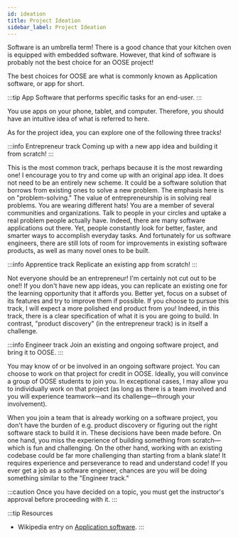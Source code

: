 ```yaml
---
id: ideation
title: Project Ideation
sidebar_label: Project Ideation
---
```


Software is an umbrella term! There is a good chance that your kitchen oven is equipped with embedded software. However, that kind of software is probably not the best choice for an OOSE project!

The best choices for OOSE are what is commonly known as Application software, or app for short.

:::tip App
Software that performs specific tasks for an end-user.
:::

You use apps on your phone, tablet, and computer. Therefore, you should have an intuitive idea of what is referred to here.

As for the project idea, you can explore one of the following three tracks!

:::info Entrepreneur track
Coming up with a new app idea and building it from scratch!
:::

This is the most common track, perhaps because it is the most rewarding one! I encourage you to try and come up with an original app idea. It does not need to be an entirely new scheme. It could be a software solution that borrows from existing ones to solve a new problem. The emphasis here is on "problem-solving." The value of entrepreneurship is in solving real problems. You are wearing different hats! You are a member of several communities and organizations. Talk to people in your circles and uptake a real problem people actually have. Indeed, there are many software applications out there. Yet, people constantly look for better, faster, and smarter ways to accomplish everyday tasks. And fortunately for us software engineers, there are still lots of room for improvements in existing software products, as well as many novel ones to be built.

:::info Apprentice track
Replicate an existing app from scratch!
:::

Not everyone should be an entrepreneur! I'm certainly not cut out to be one!! If you don't have new app ideas, you can replicate an existing one for the learning opportunity that it affords you. Better yet, focus on a subset of its features and try to improve them if possible. If you choose to pursue this track, I will expect a more polished end product from you! Indeed, in this track, there is a clear specification of what it is you are going to build. In contrast, "product discovery" (in the entrepreneur track) is in itself a challenge.

:::info Engineer track
Join an existing and ongoing software project, and bring it to OOSE.
:::

You may know of or be involved in an ongoing software project. You can choose to work on that project for credit in OOSE. Ideally, you will convince a group of OOSE students to join you. In exceptional cases, I may allow you to individually work on that project (as long as there is a team involved and you will experience teamwork—and its challenge—through your involvement).

When you join a team that is already working on a software project, you don't have the burden of e.g. product discovery or figuring out the right software stack to build it in. These decisions have been made before. On one hand, you miss the experience of building something from scratch—which is fun and challenging. On the other hand, working with an existing codebase could be far more challenging than starting from a blank slate! It requires experience and perseverance to read and understand code! If you ever get a job as a software engineer, chances are you will be doing something similar to the "Engineer track."

:::caution
Once you have decided on a topic, you must get the instructor's approval before proceeding with it.
:::

:::tip Resources
* Wikipedia entry on [Application software](https://en.wikipedia.org/wiki/Application_software).
:::